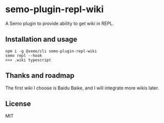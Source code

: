 # semo-plugin-repl-wiki

A Semo plugin to provide ability to get wiki in REPL.

## Installation and usage

```
npm i -g @semo/cli semo-plugin-repl-wiki
semo repl --hook
>>> .wiki typescript
```

## Thanks and roadmap

The first wiki I choose is Baidu Baike, and I will integrate more wikis later.

## License

MIT